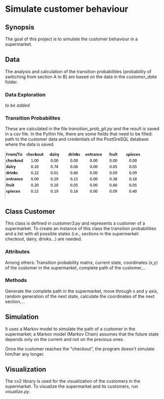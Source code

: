 # Simulate customer behaviour

## Synopsis
The goal of this project is to simulate the customer behaviour in a supermarket.

## Data
The analysis and calculation of the transition probabilities (probability of switiching from section A to B) are based on the data in the *customer_data* folder. 

### Data Exploration
*to be added*

### Transition Probabilites
These are calculated in the file *transition_prob_git.py* and the result is saved in a csv file. In the Pythin file, there are some fields that need to be filled: path to the customer data and credentials of the PostGreSQL database where the data is saved.

![Screenshot](tran_prob.png)


## Class Customer
This class is defined in *customer3.py* and represents a customer of a supermarket. To create an instance of this class the transition probabilities and a list with all possible states (i.e., sections in the supermarket: checkout, dairy, drinks...) are needed.

### Attributes
Among others: Transition probability matrix, current state, coordinates (x,y) of the customer in the supermarket, complete path of the customer,... 

### Methods
Generate the complete path in the supermarket, move through x and y axis, random generation of the next state, calculate the coordinates of the next section,...

## Simulation
It uses a Markov model to simulate the path of a customer in the supermarket; a Markov model (Markov Chain) assumes that the future state depends only on the current and not on the previous ones. 

Once the customer reaches the "checkout", the program doesn't simulate him/her any longer.

## Visualization
The cv2 library is used for the visualization of the customers in the supermarket. To visualize the supermarket and its customers, run *visualize.py*.











